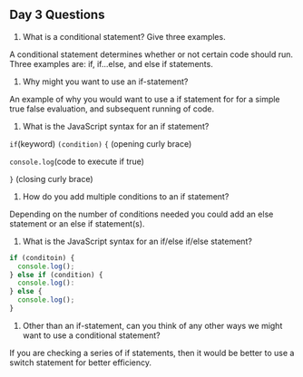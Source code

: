 ## Day 3 Questions

1. What is a conditional statement? Give three examples.

A conditional statement determines whether or not certain code should run. Three examples are: if, if...else, and else if statements.

1. Why might you want to use an if-statement?

An example of why you would want to use a if statement for for a simple true false evaluation, and subsequent running of code.

1. What is the JavaScript syntax for an if statement?

``if``(keyword) ``(condition)`` `{` (opening curly brace)

  `console.log`(code to execute if true)
  
`}` (closing curly brace)

1. How do you add multiple conditions to an if statement?

Depending on the number of conditions needed you could add an else statement or an else if statement(s).

1. What is the JavaScript syntax for an if/else if/else statement?

```JavaScript
if (conditoin) {
  console.log();
} else if (condition) {
  console.log():
} else {
  console.log();
}
```

1. Other than an if-statement, can you think of any other ways we might want to use a conditional statement?

If you are checking a series of if statements, then it would be better to use a switch statement for better efficiency.
